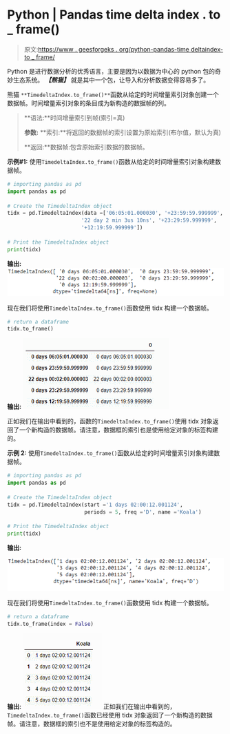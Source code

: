 # Python | Pandas time delta index . to _ frame()

> 原文:[https://www . geesforgeks . org/python-pandas-time deltaindex-to _ frame/](https://www.geeksforgeeks.org/python-pandas-timedeltaindex-to_frame/)

Python 是进行数据分析的优秀语言，主要是因为以数据为中心的 python 包的奇妙生态系统。 ***【熊猫】*** 就是其中一个包，让导入和分析数据变得容易多了。

熊猫 `**TimedeltaIndex.to_frame()**`函数从给定的时间增量索引对象创建一个数据帧。时间增量索引对象的条目成为新构造的数据帧的列。

> **语法:**时间增量索引到帧(索引=真)
> 
> **参数:**
> **索引:**将返回的数据帧的索引设置为原始索引(布尔值，默认为真)
> 
> **返回:**数据帧:包含原始索引数据的数据帧。

**示例#1:** 使用`TimedeltaIndex.to_frame()`函数从给定的时间增量索引对象构建数据帧。

```py
# importing pandas as pd
import pandas as pd

# Create the TimedeltaIndex object
tidx = pd.TimedeltaIndex(data =['06:05:01.000030', '+23:59:59.999999',
                        '22 day 2 min 3us 10ns', '+23:29:59.999999', 
                        '+12:19:59.999999'])

# Print the TimedeltaIndex object
print(tidx)
```

**输出:**
![](img/708240dfe9aedf867ac5c12c98b02393.png)

现在我们将使用`TimedeltaIndex.to_frame()`函数使用 tidx 构建一个数据帧。

```py
# return a dataframe
tidx.to_frame()
```

**输出:**
![](img/e83a4f1dde548f3a313dbb62fdaad054.png)

正如我们在输出中看到的，函数的`TimedeltaIndex.to_frame()`使用 tidx 对象返回了一个新构造的数据帧。请注意，数据框的索引也是使用给定对象的标签构建的。

**示例 2:** 使用`TimedeltaIndex.to_frame()`函数从给定的时间增量索引对象构建数据帧。

```py
# importing pandas as pd
import pandas as pd

# Create the TimedeltaIndex object
tidx = pd.TimedeltaIndex(start ='1 days 02:00:12.001124', 
                         periods = 5, freq ='D', name ='Koala')

# Print the TimedeltaIndex object
print(tidx)
```

**输出:**

![](img/4b1498214e3c6e8c3ca75b1dc780223c.png)

现在我们将使用`TimedeltaIndex.to_frame()`函数使用 tidx 构建一个数据帧。

```py
# return a dataframe
tidx.to_frame(index = False)
```

**输出:**
![](img/3f82d148bacdcd5fc29eed65267ddc45.png)
正如我们在输出中看到的，`TimedeltaIndex.to_frame()`函数已经使用 tidx 对象返回了一个新构造的数据帧。请注意，数据框的索引也不是使用给定对象的标签构造的。